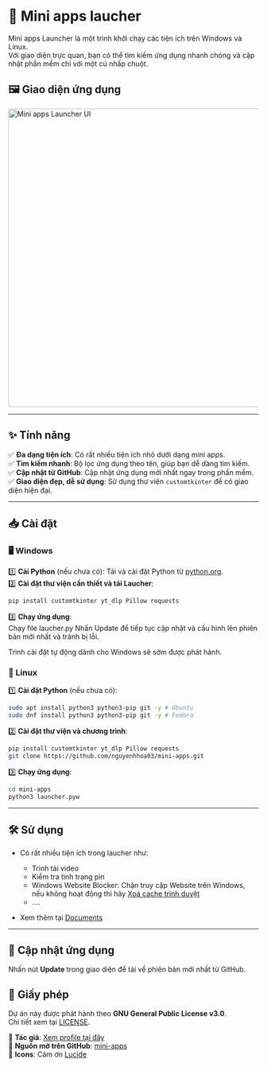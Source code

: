 # 🚀 Mini apps laucher  

Mini apps Launcher là một trình khởi chạy các tiện ích trên Windows và Linux.  
Với giao diện trực quan, bạn có thể tìm kiếm ứng dụng nhanh chóng và cập nhật phần mềm chỉ với một cú nhấp chuột.  

## 🖼️ Giao diện ứng dụng  
<img src="https://i.ibb.co/JWcnL34r/screenshot.png" alt="Mini apps Launcher UI" width="600"/>

---

## ✨ Tính năng  
✅ **Đa dạng tiện ích**: Có rất nhiều tiện ích nhỏ dưới dạng mini apps.  
✅ **Tìm kiếm nhanh**: Bộ lọc ứng dụng theo tên, giúp bạn dễ dàng tìm kiếm.  
✅ **Cập nhật từ GitHub**: Cập nhật ứng dụng mới nhất ngay trong phần mềm.  
✅ **Giao diện đẹp, dễ sử dụng**: Sử dụng thư viện `customtkinter` để có giao diện hiện đại.  

---

## 📥 Cài đặt  

### 🖥️ Windows  
1️⃣ **Cài Python** (nếu chưa có): Tải và cài đặt Python từ [python.org](https://www.python.org/).  
2️⃣ **Cài đặt thư viện cần thiết và tải Laucher**:  
   ```sh
   pip install customtkinter yt_dlp Pillow requests
   ```
3️⃣ **Chạy ứng dụng**:  
   Chạy file laucher.py
   Nhấn Update để tiếp tục cập nhật và cấu hình lên phiên bản mới nhất và tránh bị lỗi.

Trình cài đặt tự động dành cho Windows sẽ sớm được phát hành. 

### 🐧 Linux
1️⃣ **Cài đặt Python** (nếu chưa có):  
   ```sh
   sudo apt install python3 python3-pip git -y # Ubuntu
   sudo dnf install python3 python3-pip git -y # Fedora
   ```
2️⃣ **Cài đặt thư viện và chương trình**:  
   ```sh
   pip install customtkinter yt_dlp Pillow requests
   git clone https://github.com/nguyenhhoa03/mini-apps.git

   ```
3️⃣ **Chạy ứng dụng**:  
   ```sh
   cd mini-apps
   python3 launcher.pyw
   ```

---


## 🛠️ Sử dụng  

- Có rất nhiều tiện ích trong laucher như:
  + Trình tải video
  + Kiểm tra tình trạng pin
  + Windows Website Blocker: Chặn truy cập Website trên Windows, nếu không hoạt động thì hãy [Xoá cache trình duyệt](https://www.thegioididong.com/game-app/cach-xoa-bo-nho-cache-tren-moi-trinh-duyet-cua-may-tinh-dien-1321903)
  + ....

- Xem thêm tại [Documents](https://github.com/nguyenhhoa03/mini-apps/tree/main/docs)

---

## 🔄 Cập nhật ứng dụng  

Nhấn nút **Update** trong giao diện để tải về phiên bản mới nhất từ GitHub.  

## 📜 Giấy phép  

Dự án này được phát hành theo **GNU General Public License v3.0**.  
Chi tiết xem tại [LICENSE](LICENSE).  

📌 **Tác giả**: [Xem profile tại đây](https://github.com/nguyenhhoa03)  
📌 **Nguồn mở trên GitHub**: [mini-apps](https://github.com/nguyenhhoa03/mini-apps)  
📌 **Icons**: Cảm ơn [Lucide](https://lucide.dev/)
